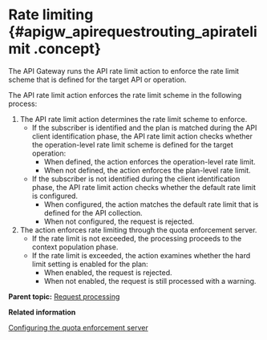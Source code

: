 # Rate limiting {#apigw_apirequestrouting_apiratelimit .concept}

The API Gateway runs the API rate limit action to enforce the rate limit scheme that is defined for the target API or operation.

The API rate limit action enforces the rate limit scheme in the following process:

1.  The API rate limit action determines the rate limit scheme to enforce.
    -   If the subscriber is identified and the plan is matched during the API client identification phase, the API rate limit action checks whether the operation-level rate limit scheme is defined for the target operation:
        -   When defined, the action enforces the operation-level rate limit.
        -   When not defined, the action enforces the plan-level rate limit.
    -   If the subscriber is not identified during the client identification phase, the API rate limit action checks whether the default rate limit is configured.
        -   When configured, the action matches the default rate limit that is defined for the API collection.
        -   When not configured, the request is rejected.
2.  The action enforces rate limiting through the quota enforcement server.
    -   If the rate limit is not exceeded, the processing proceeds to the context population phase.
    -   If the rate limit is exceeded, the action examines whether the hard limit setting is enabled for the plan:
        -   When enabled, the request is rejected.
        -   When not enabled, the request is still processed with a warning.

**Parent topic:** [Request processing](apigw_apirequestrouting_apiprocessingrule.md)

**Related information**  


[Configuring the quota enforcement server](quotaenforcement_creatingquotaenforcementserver.html)

